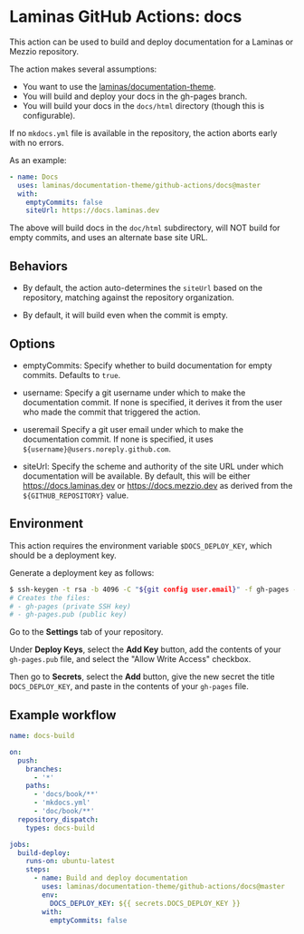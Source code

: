 # Laminas GitHub Actions: docs

This action can be used to build and deploy documentation for a Laminas
or Mezzio repository.

The action makes several assumptions:

- You want to use the [laminas/documentation-theme](https://github.com/laminas/documentation-theme).
- You will build and deploy your docs in the gh-pages branch.
- You will build your docs in the `docs/html` directory (though this is configurable).

If no `mkdocs.yml` file is available in the repository, the action aborts early
with no errors.

As an example:

```yaml
- name: Docs
  uses: laminas/documentation-theme/github-actions/docs@master
  with:
    emptyCommits: false
    siteUrl: https://docs.laminas.dev
```

The above will build docs in the `doc/html` subdirectory, will NOT build for
empty commits, and uses an alternate base site URL.

## Behaviors

- By default, the action auto-determines the `siteUrl` based on the repository,
  matching against the repository organization.

- By default, it will build even when the commit is empty.

## Options

- emptyCommits: Specify whether to build documentation for empty commits.
  Defaults to `true`.

- username: Specify a git username under which to make the documentation commit.
  If none is specified, it derives it from the user who made the commit that
  triggered the action.

- useremail Specify a git user email under which to make the documentation commit.
  If none is specified, it uses `${username}@users.noreply.github.com`.

- siteUrl: Specify the scheme and authority of the site URL under which
  documentation will be available. By default, this will be either
  https://docs.laminas.dev or https://docs.mezzio.dev as derived from the
  `${GITHUB_REPOSITORY}` value.

## Environment

This action requires the environment variable `$DOCS_DEPLOY_KEY`, which
should be a deployment key.

Generate a deployment key as follows:

```bash
$ ssh-keygen -t rsa -b 4096 -C "${git config user.email}" -f gh-pages -N ""
# Creates the files:
# - gh-pages (private SSH key)
# - gh-pages.pub (public key)
```

Go to the **Settings** tab of your repository.

Under **Deploy Keys**, select the **Add Key** button, add the contents of your
`gh-pages.pub` file, and select the "Allow Write Access" checkbox.

Then go to **Secrets**, select the **Add** button, give the new secret the title
`DOCS_DEPLOY_KEY`, and paste in the contents of your `gh-pages` file.

## Example workflow

```yaml
name: docs-build

on:
  push:
    branches:
      - '*'
    paths:
      - 'docs/book/**'
      - 'mkdocs.yml'
      - 'doc/book/**'
  repository_dispatch:
    types: docs-build

jobs:
  build-deploy:
    runs-on: ubuntu-latest
    steps:
      - name: Build and deploy documentation
        uses: laminas/documentation-theme/github-actions/docs@master
        env:
          DOCS_DEPLOY_KEY: ${{ secrets.DOCS_DEPLOY_KEY }}
        with:
          emptyCommits: false
```

